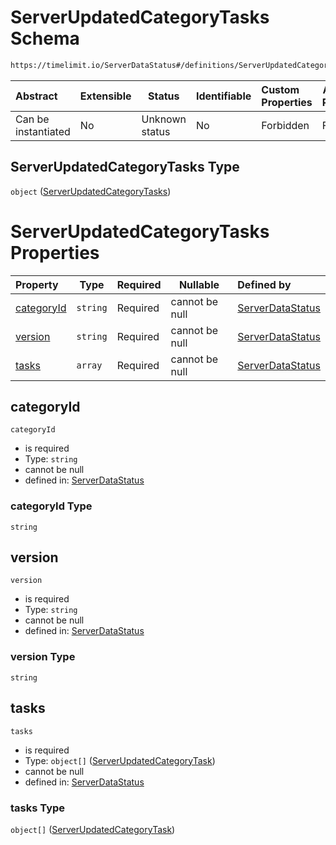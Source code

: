 # ServerUpdatedCategoryTasks Schema

```txt
https://timelimit.io/ServerDataStatus#/definitions/ServerUpdatedCategoryTasks
```




| Abstract            | Extensible | Status         | Identifiable | Custom Properties | Additional Properties | Access Restrictions | Defined In                                                                            |
| :------------------ | ---------- | -------------- | ------------ | :---------------- | --------------------- | ------------------- | ------------------------------------------------------------------------------------- |
| Can be instantiated | No         | Unknown status | No           | Forbidden         | Forbidden             | none                | [ServerDataStatus.schema.json\*](ServerDataStatus.schema.json "open original schema") |

## ServerUpdatedCategoryTasks Type

`object` ([ServerUpdatedCategoryTasks](serverdatastatus-definitions-serverupdatedcategorytasks.md))

# ServerUpdatedCategoryTasks Properties

| Property                  | Type     | Required | Nullable       | Defined by                                                                                                                                                                                                      |
| :------------------------ | -------- | -------- | -------------- | :-------------------------------------------------------------------------------------------------------------------------------------------------------------------------------------------------------------- |
| [categoryId](#categoryId) | `string` | Required | cannot be null | [ServerDataStatus](serverdatastatus-definitions-serverupdatedcategorytasks-properties-categoryid.md "https&#x3A;//timelimit.io/ServerDataStatus#/definitions/ServerUpdatedCategoryTasks/properties/categoryId") |
| [version](#version)       | `string` | Required | cannot be null | [ServerDataStatus](serverdatastatus-definitions-serverupdatedcategorytasks-properties-version.md "https&#x3A;//timelimit.io/ServerDataStatus#/definitions/ServerUpdatedCategoryTasks/properties/version")       |
| [tasks](#tasks)           | `array`  | Required | cannot be null | [ServerDataStatus](serverdatastatus-definitions-serverupdatedcategorytasks-properties-tasks.md "https&#x3A;//timelimit.io/ServerDataStatus#/definitions/ServerUpdatedCategoryTasks/properties/tasks")           |

## categoryId




`categoryId`

-   is required
-   Type: `string`
-   cannot be null
-   defined in: [ServerDataStatus](serverdatastatus-definitions-serverupdatedcategorytasks-properties-categoryid.md "https&#x3A;//timelimit.io/ServerDataStatus#/definitions/ServerUpdatedCategoryTasks/properties/categoryId")

### categoryId Type

`string`

## version




`version`

-   is required
-   Type: `string`
-   cannot be null
-   defined in: [ServerDataStatus](serverdatastatus-definitions-serverupdatedcategorytasks-properties-version.md "https&#x3A;//timelimit.io/ServerDataStatus#/definitions/ServerUpdatedCategoryTasks/properties/version")

### version Type

`string`

## tasks




`tasks`

-   is required
-   Type: `object[]` ([ServerUpdatedCategoryTask](serverdatastatus-definitions-serverupdatedcategorytask.md))
-   cannot be null
-   defined in: [ServerDataStatus](serverdatastatus-definitions-serverupdatedcategorytasks-properties-tasks.md "https&#x3A;//timelimit.io/ServerDataStatus#/definitions/ServerUpdatedCategoryTasks/properties/tasks")

### tasks Type

`object[]` ([ServerUpdatedCategoryTask](serverdatastatus-definitions-serverupdatedcategorytask.md))
